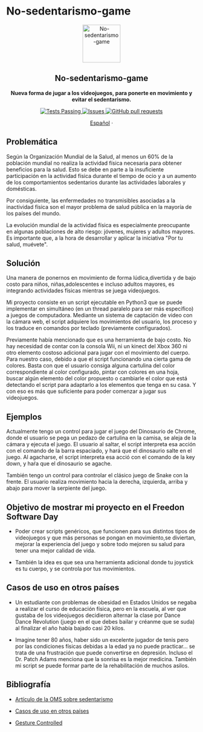 # No-sedentarismo-game

<p align="center">
 <img width="100px" src="https://github.com/cabustillo13/No-sedentarismo-game/blob/master/Readme/videojuegos.svg" align="center" alt="No-sedentarismo-game" />
 <h2 align="center">No-sedentarismo-game</h2>
 <p align="center"><b>Nueva forma de jugar a los videojuegos, para ponerte en movimiento y evitar el sedentarismo.</b></p>

</p>
  <p align="center">
    <a href="https://github.com/cabustillo13/No-sedentarismo-game/actions/new">
      <img alt="Tests Passing" src="https://github.com/anuraghazra/github-readme-stats/workflows/Test/badge.svg" />
    </a>
        <a href="https://github.com/cabustillo13/No-sedentarismo-game/issues">
      <img alt="Issues" src="https://img.shields.io/github/issues/cabustillo13/No-sedentarismo-game?color=0088ff" />
    </a>
    <a href="https://github.com/cabustillo13/No-sedentarismo-game/pulls">
      <img alt="GitHub pull requests" src="https://img.shields.io/github/issues-pr/cabustillo13/No-sedentarismo-game?color=0088ff" />
    </a>
    <br />
    <p align="center">
    <a href="https://github.com/cabustillo13/No-sedentarismo-game/blob/master/README.md">Español</a>
    ·
  </p>
</p>

## Problemática

Según la Organización Mundial de la Salud, al menos un 60% de la población mundial no realiza la actividad física necesaria para obtener beneficios para la salud. Esto se debe en parte a la insuficiente participación en la actividad física durante el tiempo de ocio y a un aumento de los comportamientos sedentarios durante las actividades laborales y domésticas. 

Por consiguiente, las enfermedades no transmisibles asociadas a la inactividad física son el mayor problema de salud pública en la mayoría de los países del mundo.

La evolución mundial de la actividad física es especialmente preocupante en algunas poblaciones de alto riesgo: jóvenes, mujeres y adultos mayores. Es importante que, a la hora de desarrollar y aplicar la iniciativa "Por tu salud, muévete".

## Solución

Una manera de ponernos en movimiento de forma lúdica,divertida y de bajo costo para niños, niñas,adolescentes e incluso adultos mayores, es integrando actividades físicas mientras se juega videojuegos. 

Mi proyecto consiste en un script ejecutable en Python3 que se puede implementar en simultáneo (en un thread paralelo para ser más específico) a juegos de computadora. Mediante un sistema de captación de video con la cámara web, el script adquiere los movimientos del usuario, los proceso y los traduce en comandos por teclado (previamente configurados). 

Previamente había mencionado que es una herramienta de bajo costo. No hay necesidad de contar con la consola Wii, ni un kinect del Xbox 360 ni otro elemento costoso adicional para jugar con el movimiento del cuerpo. Para nuestro caso, debido a que el script funcionando una cierta gama de colores. Basta con que el usuario consiga alguna cartulina del color correspondiente al color configurado, pintar con colores en una hoja, buscar algún elemento del color propuesto o cambiarle el color que está detectando el script para adaptarlo a los elementos que tenga en su casa. Y con eso es más que suficiente para poder comenzar a jugar sus videojuegos.

## Ejemplos

Actualmente tengo un control para jugar el juego del Dinosaurio de Chrome, donde el usuario se pega un pedazo de cartulina en la camisa, se aleja de la cámara y ejecuta el juego. El usuario al saltar, el script interpreta esa acción con el comando de la barra espaciado, y hará que el dinosaurio salte en el juego. Al agacharse, el script interpreta esa acció con el comando de la key down, y haŕa que el dinosaurio se agache.

También tengo un control para controlar el clásico juego de Snake con la frente. El usuario realiza movimiento hacia la derecha, izquierda, arriba y abajo para mover la serpiente del juego.

## Objetivo de mostrar mi proyecto en el Freedon Software Day

* Poder crear scripts genéricos, que funcionen para sus distintos tipos de videojuegos  y que más personas se pongan en movimiento,se diviertan, mejorar la experiencia del juego y sobre todo mejoren su salud para tener una mejor calidad de vida. 

* También la idea es que sea una herramienta adicional donde tu joystick es tu cuerpo, y se controla por tus movimientos. 

## Casos de uso en otros países

* Un estudiante con problemas de obesidad en Estados Unidos se negaba a realizar el curso de educación física, pero en  la escuela, al ver que gustaba de los videojuegos decidieron alternar la clase por Dance Dance Revolution (juego en el que debes bailar y créanme que se suda) al finalizar el año había bajado casi 20 kilos.

* Imagine tener 80 años, haber sido un excelente jugador de tenis pero por las condiciones físicas debidas a la edad ya no puede practicar… se trata de una frustración que puede convertirse en depresión. Incluso el Dr. Patch Adams menciona que la sonrisa es la mejor medicina. También mi script se puede formar parte de la rehabilitación de muchos asilos.

## Bibliografía

* [Artículo de la OMS sobre sedentarismo](https://www.who.int/dietphysicalactivity/factsheet_inactivity/es/)

* [Casos de uso en otros países](https://gestion.pe/blog/juegomaniaticos/2017/04/los-videojuegos-y-el-sedentarismo.html/?ref=gesr)

* [Gesture Controlled](https://github.com/mohitwildbeast/Gesture-Controlled-Snake-Game)
